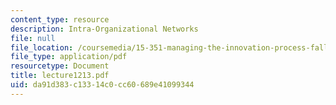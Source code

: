 ```yaml
---
content_type: resource
description: Intra-Organizational Networks
file: null
file_location: /coursemedia/15-351-managing-the-innovation-process-fall-2002/da91d383c13314c0cc60689e41099344_lecture1213.pdf
file_type: application/pdf
resourcetype: Document
title: lecture1213.pdf
uid: da91d383-c133-14c0-cc60-689e41099344
---
```

